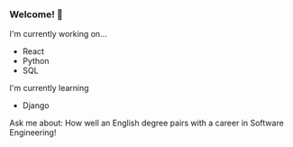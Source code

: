 ### Welcome! 👋

I'm currently working on...
- React
- Python
- SQL

I'm currently learning
- Django

Ask me about: How well an English degree pairs with a career in Software Engineering!

<!--
**raeoxfordhebron/raeoxfordhebron** is a ✨ _special_ ✨ repository because its `README.md` (this file) appears on your GitHub profile.

Here are some ideas to get you started:

- 🔭 I’m currently working on ...
- 🌱 I’m currently learning ...
- 👯 I’m looking to collaborate on ...
- 🤔 I’m looking for help with ...
- 💬 Ask me about ...
- 📫 How to reach me: ...
- 😄 Pronouns: ...
- ⚡ Fun fact: ...
-->
